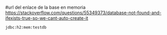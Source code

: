#url del enlace de la base en memoria https://stackoverflow.com/questions/55349373/database-not-found-and-ifexists-true-so-we-cant-auto-create-it

`jdbc:h2:mem:testdb `
